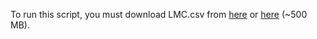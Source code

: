 To run this script, you must download LMC.csv from [here](https://drive.google.com/file/d/1tzJncjNRZgl-TcsLEPttFgzw_W-_o7LF/view?usp=sharing) or [here](https://www.astro.rug.nl/~ahelmi/research/dr2-dggc/tables/objects/LMC.csv) (~500 MB).
